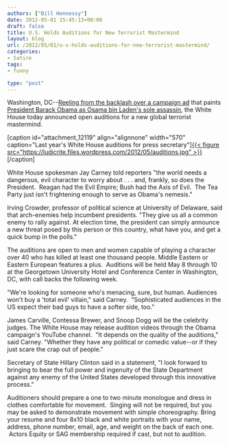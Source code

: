 ```yaml
---
authors: ["Bill Hennessy"]
date: 2012-05-01 15:45:13+00:00
draft: false
title: U.S. Holds Auditions for New Terrorist Mastermind
layout: blog
url: /2012/05/01/u-s-holds-auditions-for-new-terrorist-mastermind/
categories:
- Satire
tags:
- funny

type: "post"
---
```


Washington, DC--[Reeling from the backlash over a campaign ad](https://www.politico.com/news/stories/0412/75742.html) that paints [President Barack Obama as Osama bin Laden's sole assassin](https://www.businessinsider.com/navy-seals-hammer-obama-on-osama-bin-laden-ad-2012-5), the White House today announced open auditions for a new global terrorist mastermind.

[caption id="attachment_12119" align="alignnone" width="570" caption="Last year's White House auditions for press secretary"][{{< figure src="https://ludicrite.files.wordpress.com/2012/05/auditions.jpg" >}}
](https://ludicrite.files.wordpress.com/2012/05/auditions.jpg)[/caption]

White House spokesman Jay Carney told reporters "the world needs a dangerous, evil character to worry about . . . and, frankly, so does the President.  Reagan had the Evil Empire; Bush had the Axis of Evil.  The Tea Party just isn't frightening enough to serve as Obama's nemesis."

Irving Crowder, professor of political science at University of Delaware, said that arch-enemies help incumbent presidents. "They give us all a common enemy to rally against. At election time, the president can simply announce a new threat posed by this person or this country, what have you, and get a quick bump in the polls."

The auditions are open to men and women capable of playing a character over 40 who has killed at least one thousand people. Middle Eastern or Eastern European features a plus.  Auditions will be held May 8 through 10 at the Georgetown University Hotel and Conference Center in Washington, DC, with call backs the following week.

"We're looking for someone who's menacing, sure, but human. Audiences won't buy a 'total evil' villain," said Carney.  "Sophisticated audiences in the US expect their bad guys to have a softer side, too."

James Carville, Contessa Brewer, and Snoop Dogg will be the celebrity judges. The White House may release audition videos through the Obama campaign's YouTube channel.  "It depends on the quality of the auditions," said Carney. "Whether they have any political or comedic value--or if they just scare the crap out of people."

Secretary of State Hillary Clinton said in a statement, "I look forward to bringing to bear the full power and ingenuity of the State Department against any enemy of the United States developed through this innovative process."

Auditioners should prepare a one to two minute monologue and dress in clothes comfortable for movement.  Singing will not be required, but you may be asked to demonstrate movement with simple choreography. Bring your resume and four 8x10 black and white portraits with your name, address, phone number, email, age, and weight on the back of each one.  Actors Equity or SAG membership required if cast, but not to audition.
